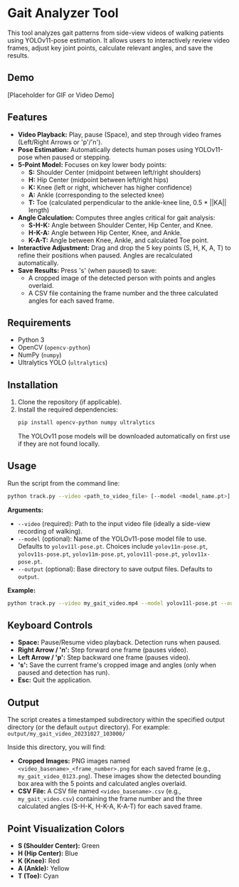 # Gait Analyzer Tool

This tool analyzes gait patterns from side-view videos of walking patients using YOLOv11-pose estimation. It allows users to interactively review video frames, adjust key joint points, calculate relevant angles, and save the results.

## Demo

[Placeholder for GIF or Video Demo]

## Features

*   **Video Playback:** Play, pause (Space), and step through video frames (Left/Right Arrows or 'p'/'n').
*   **Pose Estimation:** Automatically detects human poses using YOLOv11-pose when paused or stepping.
*   **5-Point Model:** Focuses on key lower body points:
    *   **S:** Shoulder Center (midpoint between left/right shoulders)
    *   **H:** Hip Center (midpoint between left/right hips)
    *   **K:** Knee (left or right, whichever has higher confidence)
    *   **A:** Ankle (corresponding to the selected knee)
    *   **T:** Toe (calculated perpendicular to the ankle-knee line, 0.5 * ||KA|| length)
*   **Angle Calculation:** Computes three angles critical for gait analysis:
    *   **S-H-K:** Angle between Shoulder Center, Hip Center, and Knee.
    *   **H-K-A:** Angle between Hip Center, Knee, and Ankle.
    *   **K-A-T:** Angle between Knee, Ankle, and calculated Toe point.
*   **Interactive Adjustment:** Drag and drop the 5 key points (S, H, K, A, T) to refine their positions when paused. Angles are recalculated automatically.
*   **Save Results:** Press 's' (when paused) to save:
    *   A cropped image of the detected person with points and angles overlaid.
    *   A CSV file containing the frame number and the three calculated angles for each saved frame.

## Requirements

*   Python 3
*   OpenCV (`opencv-python`)
*   NumPy (`numpy`)
*   Ultralytics YOLO (`ultralytics`)

## Installation

1.  Clone the repository (if applicable).
2.  Install the required dependencies:
    ```bash
    pip install opencv-python numpy ultralytics
    ```
    The YOLOv11 pose models will be downloaded automatically on first use if they are not found locally.

## Usage

Run the script from the command line:

```bash
python track.py --video <path_to_video_file> [--model <model_name.pt>] [--output <output_directory>]
```

**Arguments:**

*   `--video` (required): Path to the input video file (ideally a side-view recording of walking).
*   `--model` (optional): Name of the YOLOv11-pose model file to use. Defaults to `yolov11l-pose.pt`. Choices include `yolov11n-pose.pt`, `yolov11s-pose.pt`, `yolov11m-pose.pt`, `yolov11l-pose.pt`, `yolov11x-pose.pt`.
*   `--output` (optional): Base directory to save output files. Defaults to `output`.

**Example:**

```bash
python track.py --video my_gait_video.mp4 --model yolov11l-pose.pt --output output_dir
```

## Keyboard Controls

*   **Space:** Pause/Resume video playback. Detection runs when paused.
*   **Right Arrow / 'n':** Step forward one frame (pauses video).
*   **Left Arrow / 'p':** Step backward one frame (pauses video).
*   **'s':** Save the current frame's cropped image and angles (only when paused and detection has run).
*   **Esc:** Quit the application.

## Output

The script creates a timestamped subdirectory within the specified output directory (or the default `output` directory). For example: `output/my_gait_video_20231027_103000/`

Inside this directory, you will find:

*   **Cropped Images:** PNG images named `<video_basename>_<frame_number>.png` for each saved frame (e.g., `my_gait_video_0123.png`). These images show the detected bounding box area with the 5 points and calculated angles overlaid.
*   **CSV File:** A CSV file named `<video_basename>.csv` (e.g., `my_gait_video.csv`) containing the frame number and the three calculated angles (S-H-K, H-K-A, K-A-T) for each saved frame.

## Point Visualization Colors

*   **S (Shoulder Center):** Green
*   **H (Hip Center):** Blue
*   **K (Knee):** Red
*   **A (Ankle):** Yellow
*   **T (Toe):** Cyan 
